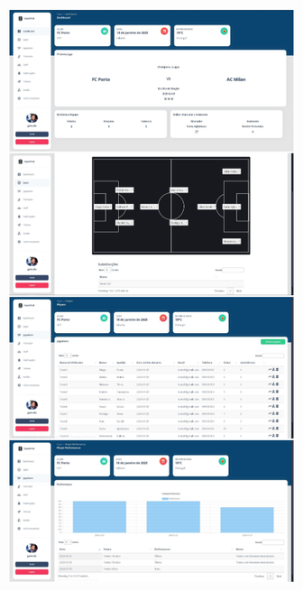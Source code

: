 ![Dashboard](screenshots/Dashboard.JPG)
![Game Call](screenshots/GameCall.JPG)
![Player List](screenshots/PlayersList.JPG)
![Performances](screenshots/Performances.JPG)